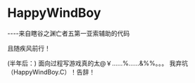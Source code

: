 # HappyWindBoy

----来自瞎谷之渊亡者五第一亚索辅助的代码

且随疾风前行！

(半年后：)
面向过程写游戏真的太@￥……%……&%%。。。
我弃坑（HappyWindBoy.C）！告辞！

